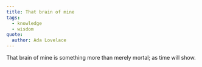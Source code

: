```yaml
---
title: That brain of mine
tags:
  - knowledge
  - wisdom
quote:
  author: Ada Lovelace
---
```


That brain of mine is something more than merely mortal; as time will show.
